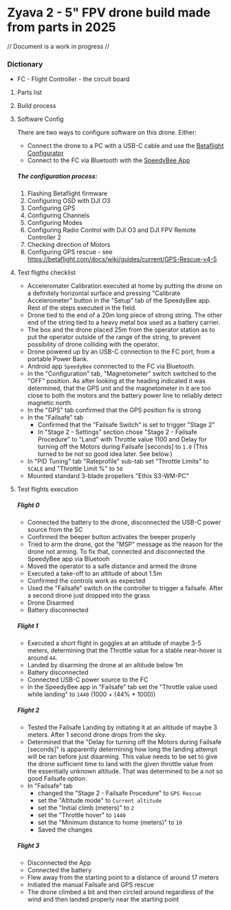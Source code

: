 # Zyava 2 - 5" FPV drone build made from parts in 2025

// Document is a work in progress //

### Dictionary
- FC - Flight Controller - the circuit board 

1. Parts list
2. Build process
3. Software Config

    There are two ways to configure software on this drone. Either:
    - Connect the drone to a PC with a USB-C cable and use the [Betaflight Configurator](https://app.betaflight.com/)
    - Connect to the FC via Bluetooth with the [SpeedyBee App](https://www.speedybee.com/speedy-bee-app/)

    ##### The configuration process:
   
    1. Flashing Betaflight firmware
    2. Configuring OSD with DJI O3
    3. Configuring GPS
    4. Configuring Channels
    5. Configuring Modes
    6. Configuring Radio Control with DJI O3 and DJI FPV Remote Controller 2
    7. Checking direction of Motors
    8. Configuring GPS rescue - see https://betaflight.com/docs/wiki/guides/current/GPS-Rescue-v4-5

5. Test fligths checklist
    - Acceleromater Calibration executed at home by putting the drone on a definitely horizontal surface and pressing "Calibrate Accelerometer" button in the "Setup" tab of the SpeedyBee app.
    Rest of the steps executed in the field.
    - Drone tied to the end of a 20m long piece of strong string. The other end of the string tied to a heavy metal box used as a battery carrier.
    - The box and the drone placed 25m from the operator station as to put the operator outside of the range of the string, to prevent possibility of drone colliding with the operator.
    - Drone powered up by an USB-C connection to the FC port, from a portable Power Bank.
    - Android app `SpeedyBee` connnected to the FC via Bluetooth.
    - In the "Configuration" tab, "Magnetometer" switch switched to the "OFF" position. 
      As after looking at the heading indicated it was determined, that
      the GPS unit and the magnetometer in it are too close to both the motors and the battery power line to reliably detect magnetic north.
    - In the "GPS" tab confirmed that the GPS position fix is strong
    - In the "Failsafe" tab
      - Confirmed that the "Failsafe Switch" is set to trigger "Stage 2"
      - In "Stage 2 - Settings" section chose "Stage 2 - Failsafe Procedure" to "Land" with Throttle value 1100 
        and Delay for turning off the Motors during Failsafe [seconds] to `1.0` (This turned to be not so good idea later. See below.)
    - In "PID Tuning" tab "Rateprofile" sub-tab set "Throttle Limits" to `SCALE` and "Throttle Limit %" to `50`
    - Mounted standard 3-blade propellers "Ethix S3-WM-PC"

6. Test flights execution
    ##### Flight 0
    - Connected the battery to the drone, disconnected the USB-C power source from the SC
    - Confirmed the beeper button activates the beeper properly
    - Tried to arm the drone, got the "MSP" message as the reason for the drone not arming. To fix that, connected and disconnected the SpeedyBee app via Bluetooh
    - Moved the operator to a safe distance and armed the drone
    - Executed a take-off to an altitude of about 1.5m
    - Confirmed the controls work as expected
    - Used the "Failsafe" switch on the controller to trigger a failsafe. After a second drone just dropped into the grass
    - Drone Disarmed
    - Battery disconnected
  
    ##### Flight 1
    - Executed a short flight in goggles at an altitude of maybe 3-5 meters, determining that the Throttle value for a stable near-hover is around `44`.
    - Landed by disarming the drone at an altitude below 1m
    - Battery disconnected
    - Connected USB-C power source to the FC
    - In the SpeedyBee app in "Failsafe" tab set the "Throttle value used while landing" to `1440` (1000 + (44% * 1000))

    ##### Flight 2
    - Tested the Failsafe Landing by initiating it at an altitude of maybe 3 meters. After 1 second drone drops from the sky.
    - Determined that the "Delay for turning off the Motors during Failsafe [seconds]" is apparently determining how long the landing attempt will be ran before just disarming.
      This value needs to be set to give the drone sufficient time to land with the given throttle value from the essentially unknown altitude.
      That was determined to be a not so good Failsafe option.
    - In "Failsafe" tab
        - changed the "Stage 2 - Failsafe Procedure" to `GPS Rescue`
        - set the "Altitude mode" to `Current altitude`
        - set the "Initial climb (meters)" to `2`
        - set the "Throttle hover" to `1440`
        - set the "Minimum distance to home (meters)" to `10`
        - Saved the changes
    ##### Flight 3         
    - Disconnected the App
    - Connected the battery
    - Flew away from the starting point to a distance of around 17 meters
    - Initiated the manual Failsafe and GPS rescue
    - The drone climbed a bit and then circled around regardless of the wind and then landed properly near the starting point

     

